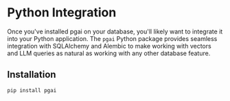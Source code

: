 # Python Integration

Once you've installed pgai on your database, you'll likely want to integrate it into your Python application. The `pgai` Python package provides seamless integration with SQLAlchemy and Alembic to make working with vectors and LLM queries as natural as working with any other database feature.

## Installation

```bash
pip install pgai
```
